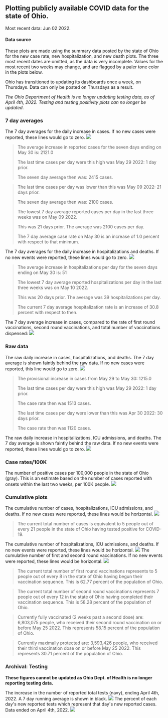 ## Plotting publicly available COVID data for the state of Ohio. 

Most recent data: Jun 02 2022. 

#### Data source
These plots are made using the summary data posted by the state of Ohio for the new case rate,
    new hospitalization, and new death plots. The three most recent dates are omitted, as the data is very incomplete. Values for the most recent two weeks may change, and are flagged by a paler tone color in the plots below. 

Ohio has transitioned to updating its dashboards once a week, on Thursdays. Data can only be posted on Thursdays as a result. 

*The Ohio Department of Health is no longer updating testing data, as of April 4th, 2022. Testing and testing positivity plots can no longer be updated.* 

### 7 day averages
The 7 day averages for the daily increase in cases. If no new cases were reported, these lines would go to zero.
![](7dayaverage_cases.png)

>The average increase in reported cases for the seven days ending on May 30 is: 2121.0
>
>The last time cases per day were this high was May 29 2022: 1 day prior.
>
>The seven day average then was: 2415 cases.

>
>The last time cases per day was lower than this was May 09 2022: 21 days prior.
>
>The seven day average then was: 2100 cases.
>
>The lowest 7 day average reported cases per day in the last three weeks was on May 09 2022.
>
>This was 21 days prior. The average was 2100 cases per day.
>
>The 7 day average case rate on May 30 is an increase of 1.0 percent with respect to that minimum.

The 7 day averages for the daily increase in hospitalizations and deaths. If no new events were reported, these lines would go to zero.
![](7dayaverage_hospital.png)

>The average increase in hospitalizations per day for the seven days ending on May 30 is: 51
>
>The lowest 7 day average reported hospitalizations per day in the last three weeks was on May 10 2022.
>
>This was 20 days prior. The average was 39 hospitalizations per day.
>
>The current 7 day average hospitalization rate is an increase of 30.8 percent with respect to then.

The 7 day average increase in cases, compared to the rate of first round vaccinations, second round vaccinations, and total number of vaccinations dispensed:
![](DailyVaccinationsCases.png)

### Raw data
The raw daily increase in cases, hospitalizations, and deaths. The 7 day average is shown faintly behind the raw data. If no new cases were reported, this line would go to zero.
![](DailyCases.png)

>The provisional increase in cases from May 29 to May 30: 1215.0 
>
>The last time cases per day were this high was May 29 2022: 1 day prior. 
>
>The case rate then was 1513 cases.
>
>The last time cases per day were lower than this was Apr 30 2022: 30 days prior. 
>
>The case rate then was 1120 cases.

The raw daily increase in hospitalizations, ICU admissions, and deaths. The 7 day average is shown faintly behind the raw data. If no new events were reported, these lines would go to zero.
![](DailyHospitalizations.png)

### Case rates/100K 

The number of positive cases per 100,000 people in the state of Ohio (gray). This is an estimate based on the number of cases reported with onsets within the last two weeks, per 100K people.
![](7dayaverage_rate.png)
### Cumulative plots
The cumulative number of cases, hospitalizations, ICU admissions, and deaths. If no new cases were reported, these lines would be horizontal.
![](Cases.png)

>The current total number of cases is equivalent to 5 people out of every 21 people in the state of Ohio having tested positive for COVID-19.

The cumulative number of hospitalizations, ICU admissions, and deaths. If no new events were reported, these lines would be horizontal.
![](Hospitalizations.png)
The cumulative number of first and second round vaccinations. If no new events were reported, these lines would be horizontal.
![](Vaccinations.png)

>The current total number of first round vaccinations represents to 5 people out of every 8 in the state of Ohio having begun their vaccination sequence.
>This is 62.77 percent of the population of Ohio.

>The current total number of second round vaccinations represents 7 people out of every 12 in the state of Ohio having completed their vaccination sequence.
>This is 58.28 percent of the population of Ohio.

>Currently fully vaccinated (2 weeks past a second dose) are: 6,803,075 people, who received their second round vaccination on or before May 25 2022.
>This represents 58.15 percent of the population of Ohio.

>Currently maximally protected are: 3,593,426 people, who received their third vaccination dose on or before May 25 2022.
>This represents 30.71 percent of the population of Ohio.

### Archival: Testing
**These figures cannot be updated as Ohio Dept. of Health is no longer reporting testing data.**

The increase in the number of reported total tests (navy), ending April 4th, 2022. A 7 day running average is shown in black.
![](DailyTests.png)
The percent of each day's new reported tests which represent that day's new reported cases. Data ended on April 4th, 2022.
![](percentpositive_tests.png)


